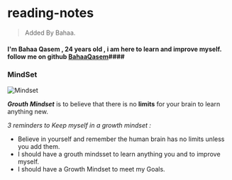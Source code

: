 # reading-notes

> Added By Bahaa.
#### I'm Bahaa Qasem , 24 years old , i am here to learn and improve myself. follow me on github [BahaaQasem](https://github.com/bahaamq)#### 


### MindSet

![Mindset](https://teacherbooker.com/wp-content/uploads/2017/10/Blog-pic-growth-mindset-500x200.jpg)


***Grouth Mindset*** is to believe that there is no **limits** for your brain to learn anything new.

_3 reminders to Keep myself in a growth mindset :_
* Believe in yourself and remember the human brain has no limits unless you add them.
* I should have a grouth mindsset to learn anything you and to improve myself.
* I should have a Growth Mindset to meet my Goals.
